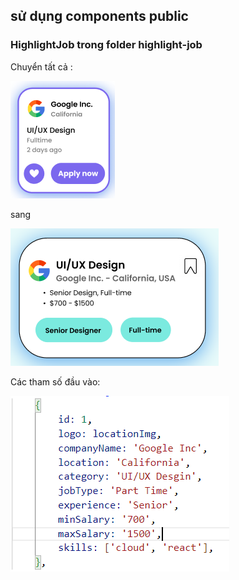 ## sử dụng components public

### HighlightJob trong folder highlight-job

Chuyển tất cả :

![img](../asses/readme/pre-highlight-job.png)

sang

![img](../asses/readme/highlight-job.png)

Các tham số đầu vào:

![img](../asses/readme/argument-of-highlight-job.png)
